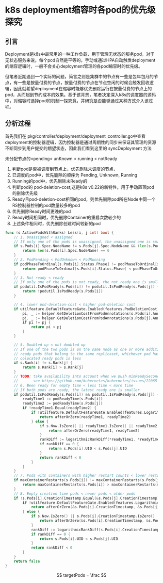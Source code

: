 # k8s deployment缩容时各pod的优先级探究



## 引言

Deployment是k8s中最常用的一种工作负载，用于管理无状态的服务pod，对于无状态服务来说，每个pod自然是平等的，手动或通过HPA自动触发deployment的缩容逻辑时，一般不会关心deployment管理的各pod缩容时的优先级。

但笔者近期遇到一个实际的问题，简言之则是集群中的节点有一些是包年包月的节点，有一些是按量付费的节点，按量付费的节点在节点空闲的时候会触发回收逻辑，因此就希望deployment在缩容时能够优先删除运行在按量付费的节点上的pod，从而起到节约成本的效果。基于该背景，笔者决定深入k8s的调度器的源码中，对缩容时选择pod的机制一探究竟，并研究是否能够通过某种方式介入该过程。

## 

## 分析过程



首先我们在 pkg/controller/deployment/deployment_controller.go中查看deployment的控制器逻辑，因为控制器是通过周期性的同步来保证其管理的资源不断同步到用户提交的期望状态，因此我们看到这里的 syncDeployment 方法







未分配节点的<pending< unKnown < running < notReady



1. 判断pod是否被调度到节点上，优先删除未调度的节点，
2. 已调度的pod中，优先删除的顺序为 Pending, Unknown, Running
3. Running的pod中，优先删除未Ready的
4. 判断pod的 pod-deletion-cost,这是k8s v0.22的新特性，用于手动置顶pod的删除优先级
5. Ready且pod-deletion-cost相同的pod，则优先删除pod所在Node中同一个RS控制器控制的pod数量较多的pod
6. 优先删除Ready时间更晚的pod
7. Ready时间相同时，优先删除Container的重启次数较少的
8. 上述条件相同时，优先删除创建时间较新的pod

```go
func (s ActivePodsWithRanks) Less(i, j int) bool {
	// 1. Unassigned < assigned
	// If only one of the pods is unassigned, the unassigned one is smaller
	if s.Pods[i].Spec.NodeName != s.Pods[j].Spec.NodeName && (len(s.Pods[i].Spec.NodeName) == 0 || len(s.Pods[j].Spec.NodeName) == 0) {
		return len(s.Pods[i].Spec.NodeName) == 0
	}
	// 2. PodPending < PodUnknown < PodRunning
	if podPhaseToOrdinal[s.Pods[i].Status.Phase] != podPhaseToOrdinal[s.Pods[j].Status.Phase] {
		return podPhaseToOrdinal[s.Pods[i].Status.Phase] < podPhaseToOrdinal[s.Pods[j].Status.Phase]
	}
	// 3. Not ready < ready
	// If only one of the pods is not ready, the not ready one is smaller
	if podutil.IsPodReady(s.Pods[i]) != podutil.IsPodReady(s.Pods[j]) {
		return !podutil.IsPodReady(s.Pods[i])
	}

	// 4. lower pod-deletion-cost < higher pod-deletion cost
	if utilfeature.DefaultFeatureGate.Enabled(features.PodDeletionCost) {
		pi, _ := helper.GetDeletionCostFromPodAnnotations(s.Pods[i].Annotations)
		pj, _ := helper.GetDeletionCostFromPodAnnotations(s.Pods[j].Annotations)
		if pi != pj {
			return pi < pj
		}
	}

	// 5. Doubled up < not doubled up
	// If one of the two pods is on the same node as one or more additional
	// ready pods that belong to the same replicaset, whichever pod has more
	// colocated ready pods is less
	if s.Rank[i] != s.Rank[j] {
		return s.Rank[i] > s.Rank[j]
	}
	// TODO: take availability into account when we push minReadySeconds information from deployment into pods,
	//       see https://github.com/kubernetes/kubernetes/issues/22065
	// 6. Been ready for empty time < less time < more time
	// If both pods are ready, the latest ready one is smaller
	if podutil.IsPodReady(s.Pods[i]) && podutil.IsPodReady(s.Pods[j]) {
		readyTime1 := podReadyTime(s.Pods[i])
		readyTime2 := podReadyTime(s.Pods[j])
		if !readyTime1.Equal(readyTime2) {
			if !utilfeature.DefaultFeatureGate.Enabled(features.LogarithmicScaleDown) {
				return afterOrZero(readyTime1, readyTime2)
			} else {
				if s.Now.IsZero() || readyTime1.IsZero() || readyTime2.IsZero() {
					return afterOrZero(readyTime1, readyTime2)
				}
				rankDiff := logarithmicRankDiff(*readyTime1, *readyTime2, s.Now)
				if rankDiff == 0 {
					return s.Pods[i].UID < s.Pods[j].UID
				}
				return rankDiff < 0
			}
		}
	}
	// 7. Pods with containers with higher restart counts < lower restart counts
	if maxContainerRestarts(s.Pods[i]) != maxContainerRestarts(s.Pods[j]) {
		return maxContainerRestarts(s.Pods[i]) > maxContainerRestarts(s.Pods[j])
	}
	// 8. Empty creation time pods < newer pods < older pods
	if !s.Pods[i].CreationTimestamp.Equal(&s.Pods[j].CreationTimestamp) {
		if !utilfeature.DefaultFeatureGate.Enabled(features.LogarithmicScaleDown) {
			return afterOrZero(&s.Pods[i].CreationTimestamp, &s.Pods[j].CreationTimestamp)
		} else {
			if s.Now.IsZero() || s.Pods[i].CreationTimestamp.IsZero() || s.Pods[j].CreationTimestamp.IsZero() {
				return afterOrZero(&s.Pods[i].CreationTimestamp, &s.Pods[j].CreationTimestamp)
			}
			rankDiff := logarithmicRankDiff(s.Pods[i].CreationTimestamp, s.Pods[j].CreationTimestamp, s.Now)
			if rankDiff == 0 {
				return s.Pods[i].UID < s.Pods[j].UID
			}
			return rankDiff < 0
		}
	}
	return false
}
```






$$
targetPods = \frac  
$$




